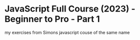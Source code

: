 # JavaScript Full Course (2023) - Beginner to Pro - Part 1
 my exercises from Simons javascript couse of the same name 
